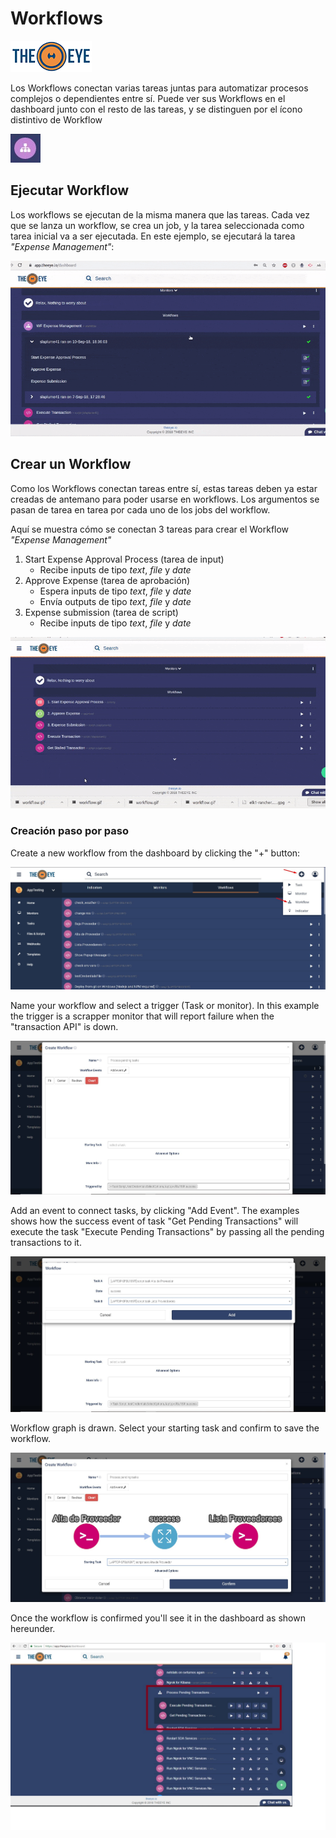 # Workflows

[![theeye.io](../../images/logo-theeye-theOeye-logo2.png)](https://theeye.io/en/index.html)

Los Workflows conectan varias tareas juntas para automatizar procesos complejos o dependientes entre sí. Puede ver sus Workflows en el dashboard junto con el resto de las tareas, y se distinguen por el ícono distintivo de Workflow

![Workflow Icon](../../images/image-17.png)

## Ejecutar Workflow

Los workflows se ejecutan de la misma manera que las tareas. Cada vez que se lanza un workflow, se crea un job, y la tarea seleccionada como tarea inicial va a ser ejecutada. En este ejemplo, se ejecutará la tarea _"Expense Management"_:

![Workflow &quot;Expense Management&quot; execution](../../images/workflow.gif)

<!-- TODO: Poner una mejor imagen -->

## Crear un Workflow 

Como los Workflows conectan tareas entre sí, estas tareas deben ya estar creadas de antemano para poder usarse en workflows. Los argumentos se pasan de tarea en tarea por cada uno de los jobs del workflow. 

Aquí se muestra cómo se conectan 3 tareas para crear el Workflow _"Expense Management"_

1. Start Expense Approval Process (tarea de input)
   * Recibe inputs de tipo _text_, _file_ y _date_
2. Approve Expense (tarea de aprobación)
   * Espera inputs de tipo _text_, _file_ y _date_
   * Envía outputs de tipo _text_, _file_ y _date_
3. Expense submission (tarea de script)
   * Recibe inputs de tipo _text_, _file_ y _date_

![Workflow &quot;Expense Management&quot; creation](../../images/createworkflow.gif)

<!-- TODO: Mejores imágenes -->

### Creación paso por paso

<!-- TODO: rehacer esta parte -->

Create a new workflow from the dashboard by clicking the "+" button:

![](../../images/workflow1.jpg)

Name your workflow and select a trigger \(Task or monitor\). In this example the trigger is a scrapper monitor that will report failure when the "transaction API" is down.

![](../../images/workflow2.jpg)

Add an event to connect tasks, by clicking "Add Event". The examples shows how the success event of task "Get Pending Transactions" will execute the task "Execute Pending Transactions" by passing all the pending transactions to it.

![](../../images/workflow5.jpg)

Workflow graph is drawn. Select your starting task and confirm to save the workflow.

![](../../images/workflow4.jpg)

Once the workflow is confirmed you'll see it in the dashboard as shown hereunder.

![](../../images/workflow6.jpg)

